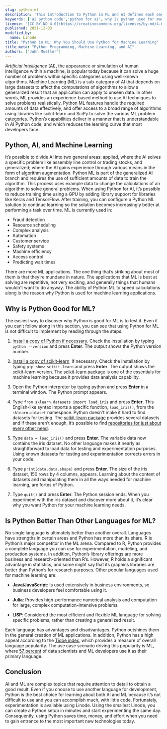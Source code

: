 ```yaml
---
slug: python-ml
description: 'This introduction to Python in ML and AI defines each one, examines their differences and discusses why Python is good for machine learning. ✓ Learn more!'
keywords: ['ai python code','python for ai','why is python used for machine learning']
license: '[CC BY-ND 4.0](https://creativecommons.org/licenses/by-nd/4.0)'
published: 2021-12-03
modified_by:
  name: Linode
title: "Python in ML: Why You Should Use Python for Machine Learning"
title_meta: "Python Programming, Machine Learning, and AI"
authors: ["John Mueller"]
---
```


*Artificial Intelligence* (AI), the appearance or simulation of human intelligence within a machine, is popular today because it can solve a huge number of problems within specific categories using well-known algorithms. Machine Learning (ML) is a sub-category of AI that depends on large datasets to affect the computations of algorithms to allow a generalized result that an application can apply to unseen data. In other words, ML provides an experience-based method to use AI techniques to solve problems realistically. Python ML features handle the required amounts of data effectively, and offer access to a broad range of algorithms using libraries like scikit-learn and SciPy to solve the various ML problem categories. Python’s capabilities deliver in a manner that is understandable in AI Python code, and which reduces the learning curve that most developers face.

## Python, AI, and Machine Learning

It’s possible to divide AI into two general areas: applied, where the AI solves a specific problem like assembly line control or trading stocks, and generalized; where the AI gains experience through various means in the form of algorithm augmentation. Python ML is part of the generalized AI branch and requires the use of sufficient amounts of data to train the algorithm. This process uses example data to change the calculations of an algorithm to solve general problems. When using Python for AI, it’s possible to reduce training time using a GPU by adding library support for libraries like Keras and TensorFlow. After training, you can configure a Python ML solution to continue learning so the solution becomes increasingly better at performing a task over time. ML is currently used in:

- Fraud detection
- Resource scheduling
- Complex analysis
- Automation
- Customer service
- Safety systems
- Machine efficiency
- Access control
- Predicting wait times

There are more ML applications. The one thing that’s striking about most of them is that they’re mundane in nature. The applications that ML is best at solving are repetitive, not very exciting, and generally things that humans wouldn't want to do anyway. The ability of Python ML to speed calculations along is the reason why Python is used for machine learning applications.

## Why is Python Good for ML?

The easiest way to discover why Python is good for ML is to test it. Even if you can’t follow along in this section, you can see that using Python for ML is not difficult to implement by reading through the steps.

1. [Install a copy of Python if necessary](https://docs.python.org/3/using/unix.html#getting-and-installing-the-latest-version-of-python). Check the installation by typing `python --version` and press **Enter**. The output shows the Python version number.

1. [Install a copy of scikit-learn](https://scikit-learn.org/stable/install.html), if necessary. Check the installation by typing `pip show scikit-learn` and press **Enter**. The output shows the scikit-learn version. The [scikit-learn package](https://scikit-learn.org/stable/) is one of the essentials for machine learning because it provides data analysis capability.

1. Open the Python interpreter by typing python and press **Enter** in a terminal window. The Python prompt appears.

1. Type `from sklearn.datasets import load_iris` and press **Enter**. This English-like syntax imports a specific function, `load_iris()`, from the `sklearn.dataset` namespace. Python doesn't make it hard to find datasets for testing. The [scikit-learn package](https://scikit-learn.org/stable/datasets/toy_dataset.html) provides several datasets and if these aren’t enough, it’s possible to find [repositories for just about every other need](https://towardsdatascience.com/data-repositories-for-almost-every-type-of-data-science-project-7aa2f98128b).

1. Type `data = load_iris()` and press **Enter**. The variable data now contains the iris dataset. No other language makes it nearly as straightforward to load data for testing and experimentation purposes. Using known datasets for testing and experimentation corrects errors in your code.

1. Type `print(data.data.shape)` and press **Enter**. The size of the iris dataset, 150 rows by 4 columns, appears. Learning about the content of datasets and manipulating them in all the ways needed for machine learning, are fortes of Python.

1. Type `quit()` and press **Enter**. The Python session ends. When you experiment with the iris dataset and discover more about it, it’s clear why you want Python for your machine learning needs.

## Is Python Better Than Other Languages for ML?

No single language is ultimately better than another overall. Languages have strengths in certain areas and Python has more than its share. R is Python’s major competitor in the ML arena. Compared to R, Python provides a complete language you can use for experimentation, modeling, and production systems. In addition, Python’s library offerings are more business and research-oriented than R’s. However, R holds a significant advantage in statistics, and some might say that its graphics libraries are better than Python’s for research purposes. Other popular languages used for machine learning are:

- **Java/JavaScript**: Is used extensively in business environments, so business developers feel comfortable using it.

- **Julia**: Provides high-performance numerical analysis and computation for large, complex computation-intensive problems.

- **LISP**: Considered the most efficient and flexible ML language for solving specific problems, rather than creating a generalized result.

Each language has advantages and disadvantages. Python outshines them in the general creation of ML applications. In addition, Python has a high appeal according to the [Tiobe index](https://www.tiobe.com/tiobe-index/), which provides a measure of overall language popularity. The use case scenario driving this popularity is ML, where [57 percent](https://linuxiac.com/python-the-most-popular-programming-language/) of data scientists and ML developers use it as their primary language.

## Conclusion

AI and ML are complex topics that require attention to detail to obtain a good result. Even if you choose to use another language for development, Python is the best choice for learning about both AI and ML because it’s not difficult to use and you can accomplish much, with little code. Fortunately, experimentation is available using Linode. Using the smallest Linode, you can create a Python setup in minutes and start experimenting the same day. Consequently, using Python saves time, money, and effort when you need to gain entrance to the most important new technologies today.
